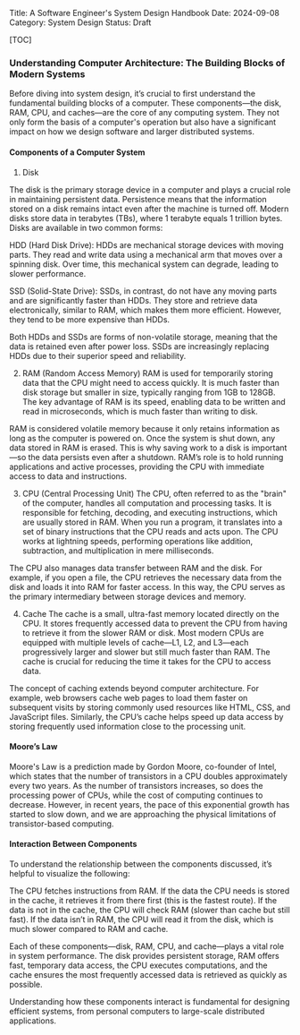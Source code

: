 Title: A Software Engineer's System Design Handbook
Date: 2024-09-08
Category: System Design 
Status: Draft

[TOC]


### Understanding Computer Architecture: The Building Blocks of Modern Systems
Before diving into system design, it’s crucial to first understand the fundamental building blocks of a computer. These components—the disk, RAM, CPU, and caches—are the core of any computing system. They not only form the basis of a computer's operation but also have a significant impact on how we design software and larger distributed systems.

#### Components of a Computer System
1. Disk

The disk is the primary storage device in a computer and plays a crucial role in maintaining persistent data. Persistence means that the information stored on a disk remains intact even after the machine is turned off. Modern disks store data in terabytes (TBs), where 1 terabyte equals 1 trillion bytes. Disks are available in two common forms:

HDD (Hard Disk Drive): HDDs are mechanical storage devices with moving parts. They read and write data using a mechanical arm that moves over a spinning disk. Over time, this mechanical system can degrade, leading to slower performance.

SSD (Solid-State Drive): SSDs, in contrast, do not have any moving parts and are significantly faster than HDDs. They store and retrieve data electronically, similar to RAM, which makes them more efficient. However, they tend to be more expensive than HDDs.

Both HDDs and SSDs are forms of non-volatile storage, meaning that the data is retained even after power loss. SSDs are increasingly replacing HDDs due to their superior speed and reliability.

2. RAM (Random Access Memory)
RAM is used for temporarily storing data that the CPU might need to access quickly. It is much faster than disk storage but smaller in size, typically ranging from 1GB to 128GB. The key advantage of RAM is its speed, enabling data to be written and read in microseconds, which is much faster than writing to disk.

RAM is considered volatile memory because it only retains information as long as the computer is powered on. Once the system is shut down, any data stored in RAM is erased. This is why saving work to a disk is important—so the data persists even after a shutdown. RAM’s role is to hold running applications and active processes, providing the CPU with immediate access to data and instructions.

3. CPU (Central Processing Unit)
The CPU, often referred to as the "brain" of the computer, handles all computation and processing tasks. It is responsible for fetching, decoding, and executing instructions, which are usually stored in RAM. When you run a program, it translates into a set of binary instructions that the CPU reads and acts upon. The CPU works at lightning speeds, performing operations like addition, subtraction, and multiplication in mere milliseconds.

The CPU also manages data transfer between RAM and the disk. For example, if you open a file, the CPU retrieves the necessary data from the disk and loads it into RAM for faster access. In this way, the CPU serves as the primary intermediary between storage devices and memory.

4. Cache
The cache is a small, ultra-fast memory located directly on the CPU. It stores frequently accessed data to prevent the CPU from having to retrieve it from the slower RAM or disk. Most modern CPUs are equipped with multiple levels of cache—L1, L2, and L3—each progressively larger and slower but still much faster than RAM. The cache is crucial for reducing the time it takes for the CPU to access data.

The concept of caching extends beyond computer architecture. For example, web browsers cache web pages to load them faster on subsequent visits by storing commonly used resources like HTML, CSS, and JavaScript files. Similarly, the CPU’s cache helps speed up data access by storing frequently used information close to the processing unit.

#### Moore’s Law
Moore's Law is a prediction made by Gordon Moore, co-founder of Intel, which states that the number of transistors in a CPU doubles approximately every two years. As the number of transistors increases, so does the processing power of CPUs, while the cost of computing continues to decrease. However, in recent years, the pace of this exponential growth has started to slow down, and we are approaching the physical limitations of transistor-based computing.

#### Interaction Between Components
To understand the relationship between the components discussed, it’s helpful to visualize the following:

The CPU fetches instructions from RAM.
If the data the CPU needs is stored in the cache, it retrieves it from there first (this is the fastest route).
If the data is not in the cache, the CPU will check RAM (slower than cache but still fast).
If the data isn’t in RAM, the CPU will read it from the disk, which is much slower compared to RAM and cache.

Each of these components—disk, RAM, CPU, and cache—plays a vital role in system performance. The disk provides persistent storage, RAM offers fast, temporary data access, the CPU executes computations, and the cache ensures the most frequently accessed data is retrieved as quickly as possible.

Understanding how these components interact is fundamental for designing efficient systems, from personal computers to large-scale distributed applications. 
